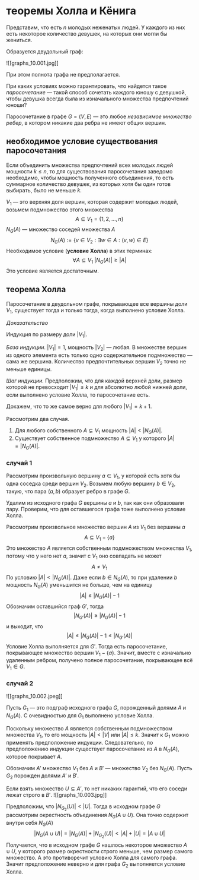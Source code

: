 # теоремы Холла и Кёнига

Представим, что есть $n$ молодых неженатых людей. У каждого из них есть некоторое количество девушек, на которых они могли бы жениться.

Образуется двудольный граф:

![[graphs_10.001.jpg]]

При этом полнота графа не предполагается.

При каких условиях можно гарантировать, что найдется такое *паросочетание* — такой способ сочетать каждого юношу с девушкой, чтобы девушка всегда была из изначального множества предпочтений юноши?

Паросочетание в графе $G=(V,E)$ — это любое *независимое множество ребер*, в котором никакие два ребра не имеют общих вершин.

## необходимое условие существования паросочетания

Если объединить множества предпочтений всех молодых людей мощности $k \le n$, то для существования паросочетания заведомо необходимо, чтобы мощность полученного объединения, то есть суммарное количество девушек, из которых хотя бы один готов выбирать, было не меньше $k$.

$V_1$ — это верхняя доля вершин, которая содержит молодых людей, возьмем подмножество этого множества
$$A\subseteq V_1=\{1,2,\ldots,n\}$$
$N_G(A)$ — множество соседей множества $A$
$$N_G(A):=\{v\in V_2: \exists w\in A:(v,w)\in E\}$$
Необходимое условие (**условие Холла**) в этих терминах:
$$\forall A\subseteq V_1 \ |N_G(A)|\ge|A|$$
Это условие является достаточным.


## теорема Холла

Паросочетание в двудольном графе, покрывающее все вершины доли $V_1$, существует тогда и только тогда, когда выполнено условие Холла.

*Доказательство*

Индукция по размеру доли $|V_1|$. 

*База индукции*. $|V_1|=1$, мощность $|V_2|$ — любая. В множестве вершин из одного элемента есть только одно содержательное подмножество — сама же вершина. Количество предпочтительных вершин $V_2$ точно не меньше единицы.

*Шаг индукции.* Предположим, что для каждой верхней доли, размер которой не превосходит $|V_1 |\le k$ и для абсолютно любой нижней доли, если выполнено условие Холла, то паросочетание есть.

Докажем, что то же самое верно для любого $|V_1|=k+1$.

Рассмотрим два случая. 
1. Для любого собственного $A \subsetneq V_1$  мощность $|A|<|N_G(A)|$. 
2. Существует собственное подмножество $A \subsetneq V_1$ у которого $|A|=|N_G(A)|$.

### случай 1

Рассмотрим произвольную вершину $a\in V_1$, у которой есть хотя бы одна соседка среди вершин $V_2$. Возьмем любую вершину $b\in V_2$, такую, что пара $(a,b)$ образует ребро в графе $G$.

Удалим из исходного графа $G$ вершины $a$ и $b$,  так как они образовали пару. Проверим, что для оставшегося графа тоже выполнено условие Холла.

Рассмотрим произвольное множество вершин $A$ из $V_1$ без вершины $a$
$$A \subseteq V_1-\{a\}$$
Это множество $A$ является собственным подмножеством множества $V_1$, потому что у него нет $a$, значит с $V_1$  оно совпадать не может
$$A\ne V_1$$
По условию $|A|<|N_G(A)|$. Даже если $b \in N_G(A)$, то при удалении $b$ мощность $N_G(A)$ уменьшится не больше, чем на единицу
$$|A|\le |N_G(A)|-1$$
Обозначим оставшийся граф $G'$, тогда
$$|N_{G'}(A)|\ge|N_G(A)|-1$$
и выходит, что 
$$|A|\le |N_G(A)|-1\le |N_{G'}(A)|$$
Условие Холла выполняется для $G'$. Тогда есть паросочетание, покрывающее множество вершин $V_1-\{a\}$. Значит, вместе с изначально удаленным ребром, получено полное паросочетание, покрывающее всё $V_1\in G$.

### случай 2

![[graphs_10.002.jpeg]]

Пусть $G_1$ — это подграф исходного графа $G$, порожденный долями $A$ и $N_G(A)$. С очевидностью для $G_1$ выполнено условие Холла.

Поскольку множество $A$ является собственным подмножеством множества $V_1$, то его мощность $|A| < |V|$ или $|A| \le k$. Значит к $G_1$ можно применять предположение индукции. Следовательно, по предположению индукции существует паросочетание из $A$ в $N_G(A)$, которое покрывает $A$.

Обозначим $A'$ множество $V_1$ без $A$ и $B'$ — множество $V_2$ без $N_G(A)$.  Пусть $G_2$ порожден долями $A'$ и $B'$.

Если взять множество $U\subseteq A'$, то нет никаких гарантий, что его соседи лежат строго в $B'$. 
![[graphs_10.003.jpg]]

Предположим, что $|N_{G_2}(U)|< |U|$. Тогда в исходном графе $G$ рассмотрим окрестность объединения $N_G(A\cup U)$. Она точно содержит внутри себя $N_G(A)$
$$|N_G(A\cup U)|=|N_G(A)|+ |N_{G_2}(U)|<|A|+|U|=|A\cup U|$$
Получается, что в исходном графе $G$ нашлось некоторое множество $A \cup U$, у которого размер окрестности строго меньше, чем размер самого множество. А это противоречит условию Холла для самого графа. Значит предположение неверно и для графа $G_2$ выполняется условие Холла.